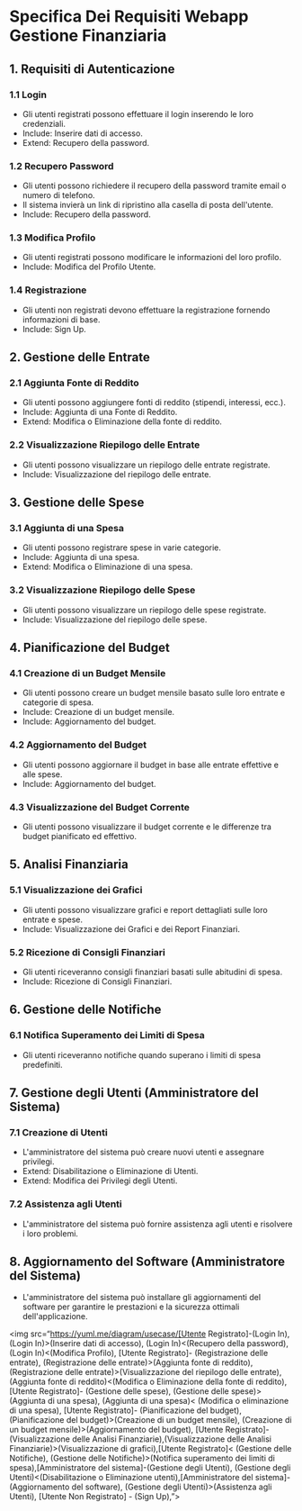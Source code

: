 #  Specifica Dei Requisiti Webapp Gestione Finanziaria


## 1. Requisiti di Autenticazione
### 1.1 Login
- Gli utenti registrati possono effettuare il login inserendo le loro credenziali.
- Include: Inserire dati di accesso.
- Extend: Recupero della password.

### 1.2 Recupero Password
- Gli utenti possono richiedere il recupero della password tramite email o numero di telefono.
- Il sistema invierà un link di ripristino alla casella di posta dell'utente.
- Include: Recupero della password.

### 1.3 Modifica Profilo
- Gli utenti registrati possono modificare le informazioni del loro profilo.
- Include: Modifica del Profilo Utente.

### 1.4 Registrazione
- Gli utenti non registrati devono effettuare la registrazione fornendo informazioni di base.
- Include: Sign Up.

## 2. Gestione delle Entrate
### 2.1 Aggiunta Fonte di Reddito
- Gli utenti possono aggiungere fonti di reddito (stipendi, interessi, ecc.).
- Include: Aggiunta di una Fonte di Reddito.
- Extend: Modifica o Eliminazione della fonte di reddito.

### 2.2 Visualizzazione Riepilogo delle Entrate
- Gli utenti possono visualizzare un riepilogo delle entrate registrate.
- Include: Visualizzazione del riepilogo delle entrate.

## 3. Gestione delle Spese
### 3.1 Aggiunta di una Spesa
- Gli utenti possono registrare spese in varie categorie.
- Include: Aggiunta di una spesa.
- Extend: Modifica o Eliminazione di una spesa.

### 3.2 Visualizzazione Riepilogo delle Spese
- Gli utenti possono visualizzare un riepilogo delle spese registrate.
- Include: Visualizzazione del riepilogo delle spese.

## 4. Pianificazione del Budget
### 4.1 Creazione di un Budget Mensile
- Gli utenti possono creare un budget mensile basato sulle loro entrate e categorie di spesa.
- Include: Creazione di un budget mensile.
- Include: Aggiornamento del budget.

### 4.2 Aggiornamento del Budget
- Gli utenti possono aggiornare il budget in base alle entrate effettive e alle spese.
- Include: Aggiornamento del budget.

### 4.3 Visualizzazione del Budget Corrente
- Gli utenti possono visualizzare il budget corrente e le differenze tra budget pianificato ed effettivo.

## 5. Analisi Finanziaria
### 5.1 Visualizzazione dei Grafici
- Gli utenti possono visualizzare grafici e report dettagliati sulle loro entrate e spese.
- Include: Visualizzazione dei Grafici e dei Report Finanziari.

### 5.2 Ricezione di Consigli Finanziari
- Gli utenti riceveranno consigli finanziari basati sulle abitudini di spesa.
- Include: Ricezione di Consigli Finanziari.

## 6. Gestione delle Notifiche
### 6.1 Notifica Superamento dei Limiti di Spesa
- Gli utenti riceveranno notifiche quando superano i limiti di spesa predefiniti.
  
## 7. Gestione degli Utenti (Amministratore del Sistema)
### 7.1 Creazione di Utenti
- L'amministratore del sistema può creare nuovi utenti e assegnare privilegi.
- Extend: Disabilitazione o Eliminazione di Utenti.
- Extend: Modifica dei Privilegi degli Utenti.

### 7.2 Assistenza agli Utenti
- L'amministratore del sistema può fornire assistenza agli utenti e risolvere i loro problemi.
  
## 8. Aggiornamento del Software (Amministratore del Sistema)
- L'amministratore del sistema può installare gli aggiornamenti del software per garantire le prestazioni e la sicurezza ottimali dell'applicazione.

<img src=“https://yuml.me/diagram/usecase/[Utente Registrato]-(Login In),
(Login In)>(Inserire dati di accesso),
(Login In)<(Recupero della password),
(Login In)<(Modifica Profilo),
[Utente Registrato]- (Registrazione delle entrate),
(Registrazione delle entrate)>(Aggiunta fonte di reddito),
(Registrazione delle entrate)>(Visualizzazione del riepilogo delle entrate),
(Aggiunta fonte di reddito)<(Modifica o Eliminazione della fonte di reddito),
[Utente Registrato]- (Gestione delle spese),
(Gestione delle spese)>(Aggiunta di una spesa),
(Aggiunta di una spesa)< (Modifica o eliminazione di una spesa),
[Utente Registrato]- (Pianificazione del budget),
(Pianificazione del budget)>(Creazione di un budget mensile),
(Creazione di un budget mensile)>(Aggiornamento del budget),
[Utente Registrato]- (Visualizzazione delle Analisi Finanziarie),(Visualizzazione delle Analisi Finanziarie)>(Visualizzazione di grafici),[Utente Registrato]< (Gestione delle Notifiche),
(Gestione delle Notifiche)>(Notifica superamento dei limiti di spesa),[Amministratore del sistema]-(Gestione degli Utenti),
(Gestione degli Utenti)<(Disabilitazione o Eliminazione utenti),[Amministratore del sistema]-(Aggiornamento del software),
(Gestione degli Utenti)>(Assistenza agli Utenti),
[Utente Non Registrato] - (Sign Up),”>
